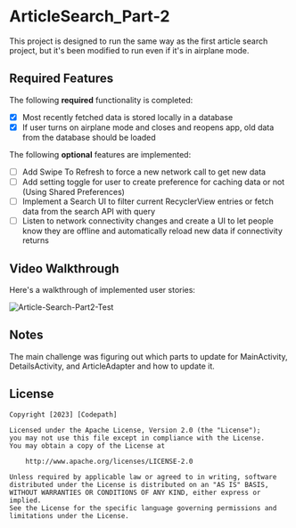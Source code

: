 # ArticleSearch_Part-2
This project is designed to run the same way as the first article search project, but it's been modified to run even if it's in airplane mode.
## Required Features

The following **required** functionality is completed:
- [x] Most recently fetched data is stored locally in a database
- [x] If user turns on airplane mode and closes and reopens app, old data from the database should be loaded

The following **optional** features are implemented:

- [ ] Add Swipe To Refresh to force a new network call to get new data
- [ ] Add setting toggle for user to create preference for caching data or not (Using Shared Preferences)
- [ ] Implement a Search UI to filter current RecyclerView entries or fetch data from the search API with query
- [ ] Listen to network connectivity changes and create a UI to let people know they are offline and automatically reload new data if connectivity returns

## Video Walkthrough

Here's a walkthrough of implemented user stories:

<img src="https://i.ibb.co/QD6zQ4h/Article-Search-Part2-Test.gif" alt="Article-Search-Part2-Test" border="0">


## Notes

The main challenge was figuring out which parts to update for MainActivity, DetailsActivity, and ArticleAdapter and how to update it.

## License

    Copyright [2023] [Codepath]

    Licensed under the Apache License, Version 2.0 (the "License");
    you may not use this file except in compliance with the License.
    You may obtain a copy of the License at

        http://www.apache.org/licenses/LICENSE-2.0

    Unless required by applicable law or agreed to in writing, software
    distributed under the License is distributed on an "AS IS" BASIS,
    WITHOUT WARRANTIES OR CONDITIONS OF ANY KIND, either express or implied.
    See the License for the specific language governing permissions and
    limitations under the License.
